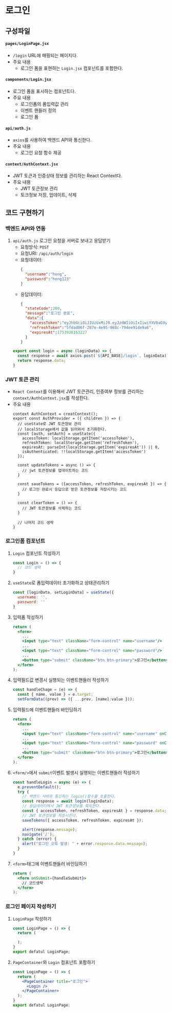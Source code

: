 # 로그인

## 구성파일
#### `pages/LoginPage.jsx`
- `/login` URL에 매핑되는 페이지다.
- 주요 내용
  - 로그인 폼을 표현하는 `Login.jsx` 컴포넌트를 포함한다.
#### `components/Login.jsx`
- 로그인 폼을 표시하는 컴포넌트다.
- 주요 내용
  - 로그인폼의 폼입력값 관리
  - 이벤트 핸들러 정의
  - 로그인 폼
#### `api/auth.js`
- `axios`를 사용하여 백엔드 API와 통신한다.
- 주요 내용
  - 로그인 요청 함수 제공
#### `context/AuthContext.jsx`
- JWT 토큰과 인증상태 정보를 관리하는 React Context다.
- 주요 내용
  - JWT 토큰정보 관리
  - 토크정보 저장, 업데이트, 삭제
 
## 코드 구현하기
### 백엔드 API와 연동
1. `api/auth.js` 로그인 요청을 서버로 보내고 응답받기
   - 요청방식: `POST`
   - 요청URI: `/api/auth/login`
   - 요청데이터:
     ```json
     {
       "username":"hong",
       "password":"hong123"
     }
     ```
   - 응답데이터:
     ```json
     {
       "stateCode":200,
       "message":"로그인 완료",
       "data":{
         "accessToken":"eyJhbGciOiJIUzUxMiJ9.eyJzdWIiOiIxIiwiYXV0aG9yaXRpZXMiOiJST0xFX1VTRVIiLCJpYXQiOjE3NTM5MjcyNjMsImV4cCI6MTc1MzkyODE2M30.u6uK9aM02ocDeYgMlb6T98Q0gMvs6bGwrexv0ebR18hFbXO_LzBEYfd1Yyk_HKs1d7mRwJ9jqraGDi0rc-7sog",
         "refreshToken":"5fdad06f-287e-4e95-968c-794ee91de9a6",
         "expiresAt":1753928163227
       }
     }
     ```
    ```jsx
    export const login = async (loginData) => {
      const response = await axios.post(`${API_BASE}/login`, loginData);
      return response.data;
    }
    ```
### JWT 토큰 관리
- `React Context`를 이용해서 JWT 토큰관리, 인증여부 정보를 관리하는 `context/AuthContext.jsx`를 작성한다.
- 주요 내용
    ```
    context AuthContext = creatContext();
    export const AuthProvider = ({ children }) => {
      // useState로 JWT 토큰정보 관리
      // localStorage에서 값을 읽어와서 초기화한다.
      const [auth, setAuth] = useState({
        accessToken: localStorage.getItem('accessToken'),
        refreshToken: localStorage.getItem('refreshToken'),
        expiresAt: parseInt(localStorage.getItem('expiresAt')) || 0,
        isAuthenticated: !!localStorage.getItem('accessToken')
      });

      const updateTokens = async () => {
        // jwt 토큰정보를 업데이트하는 코드
      }

      const saveTokens = ({accessToken, refreshToken, expiresAt }) => {
        // 로그인 완료시 응답으로 받은 토큰정보를 저장시키는 코드
      }

      const clearToken = () => {
        // JWT 토큰정보를 삭제하는 코드
      }

      // 나머지 코드 생략
    }
    ```
### 로그인폼 컴포넌트
1. `Login` 컴포넌트 작성하기
    ```jsx
    const Login = () => {
      // 코드 생략
    }
    ```
2. `useState`로 폼입력데이터 초기화하고 상태관리하기
    ```jsx
    const [loginData, setLoginData] = useState({
      username: '',
      password: ''
    }
    ```
3. 입력폼 작성하기
    ```jsx
    return (
      <form>
        ...
        <input type="text" className="form-control" name="username"/>
        ...
        <input type="text" className="form-control" name="password"/>
        ...
        <button type="submit" className="btn btn-primary">로그인</button>
      </form>
    );
    ```
4. 입력필드값 변경시 실행되는 이벤트핸들러 작성하기
    ```jsx
    const handleChage = (e) => {
      const { name, value } = e.target;
      setFormData((prev) => ({ ...prev, [name]:value }));
    ```
5. 입력필드에 이벤트핸들러 바인딩하기
    ```jsx
    return (
      <form>
        ...
        <input type="text" className="form-control" name="username" onClick={handleChange} />
        ...
        <input type="text" className="form-control" name="password" onClick={handleChange} />
        ...
        <button type="submit" className="btn btn-primary">로그인</button>
      </form>
    );
    ```
6. `<form/>`에서 `submit`이벤트 발생시 실행되는 이벤트핸들러 작성하기
    ```jsx
    const handleLogin = async (e) => {
      e.preventDefault();
      try {
        // 백엔드 서버와 통신하는 login()함수를 호출한다.
        const response = await login(loginData);
        // 응답데이터에서 JWT 토큰정보를 획득한다.
        const { accessToken, refreshToken, expiresAt } = response.data;
        // JWT 토큰정보를 저장시킨다.
        saveTokens({ accessToken, refreshToken, expiresAt });

        alert(response.message);
        navigate('/');
      } catch (error) {
        alert("로그인 오류 발생: " + error.response.data.message);
      }
    }
    ```
7. `<form>`태그에 이벤트핸들러 바인딩하기
    ```jsx
    return (
      <form onSubmit={handleSubmit}>
        // 코드생략
      </form> 
    );
    ```
### 로그인 페이지 작성하기
1. `LoginPage` 작성하기
    ```jsx
    const LoginPage = () => {
      return (

      );
    }
    export defatul LoginPage;
    ```
2. `PageContainer`와 `Login` 컴포넌트 포함하기
    ```jsx
    const LoginPage = () => {
      return (
        <PageContainer title="로그인">
          <Login />
        </PageContainer>
      );
    }
    export defatul LoginPage;
    ``` 
